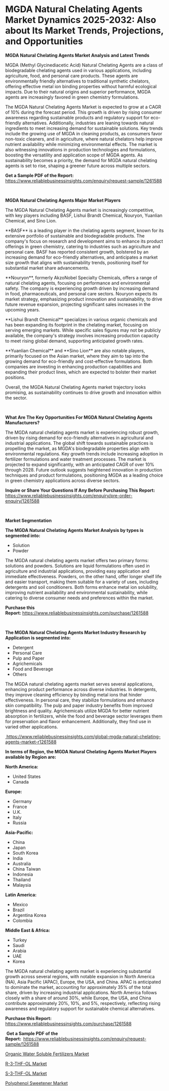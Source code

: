 <p><h1>MGDA Natural Chelating Agents Market Dynamics 2025-2032: Also about Its Market Trends, Projections, and Opportunities</h1></p><p><strong>MGDA Natural Chelating Agents Market Analysis and Latest Trends</strong></p>
<p><p>MGDA (Methyl Glycinediacetic Acid) Natural Chelating Agents are a class of biodegradable chelating agents used in various applications, including agriculture, food, and personal care products. These agents are environmentally friendly alternatives to traditional synthetic chelators, offering effective metal ion binding properties without harmful ecological impacts. Due to their natural origins and superior performance, MGDA agents are increasingly favored in green chemistry formulations.</p><p>The MGDA Natural Chelating Agents Market is expected to grow at a CAGR of 10% during the forecast period. This growth is driven by rising consumer awareness regarding sustainable products and regulatory support for eco-friendly alternatives. Additionally, industries are leaning towards natural ingredients to meet increasing demand for sustainable solutions. Key trends include the growing use of MGDA in cleaning products, as consumers favor non-toxic cleaners, and in agriculture, where natural chelators help improve nutrient availability while minimizing environmental effects. The market is also witnessing innovations in production technologies and formulations, boosting the versatility and application scope of MGDA agents. As sustainability becomes a priority, the demand for MGDA natural chelating agents is set to rise, shaping a greener future across multiple sectors.</p></p>
<p><strong>Get a Sample PDF of the Report:&nbsp;</strong> <a href="https://www.reliablebusinessinsights.com/enquiry/request-sample/1261588?utm_campaign=1847&utm_medium=2&utm_source=Github&utm_content=ia&utm_term=02022025&utm_id=mgda-natural-chelating-agents">https://www.reliablebusinessinsights.com/enquiry/request-sample/1261588</a></p>
<p>&nbsp;</p>
<p><strong>MGDA Natural Chelating Agents Major Market Players</strong></p>
<p><p>The MGDA Natural Chelating Agents market is increasingly competitive, with key players including BASF, Lishui Brandt Chemical, Nouryon, Yuanlian Chemical, and Sino Lion. </p><p>**BASF** is a leading player in the chelating agents segment, known for its extensive portfolio of sustainable and biodegradable products. The company's focus on research and development aims to enhance its product offerings in green chemistry, catering to industries such as agriculture and personal care. BASF has reported consistent growth, bolstered by an increasing demand for eco-friendly alternatives, and anticipates a market size growth that aligns with sustainability trends, positioning itself for substantial market share advancements. </p><p>**Nouryon**, formerly AkzoNobel Specialty Chemicals, offers a range of natural chelating agents, focusing on performance and environmental safety. The company is experiencing growth driven by increasing demand in food, pharmaceuticals, and personal care sectors. Nouryon expects its market strategy, emphasizing product innovation and sustainability, to drive future revenue expansion, projecting significant sales increases in the upcoming years.</p><p>**Lishui Brandt Chemical** specializes in various organic chemicals and has been expanding its footprint in the chelating market, focusing on serving emerging markets. While specific sales figures may not be publicly available, the company's strategy involves increasing production capacity to meet rising global demand, supporting anticipated growth rates.</p><p>**Yuanlian Chemical** and **Sino Lion** are also notable players, primarily focused on the Asian market, where they aim to tap into the growing demand for eco-friendly and cost-effective formulations. Both companies are investing in enhancing production capabilities and expanding their product lines, which are expected to bolster their market positions.</p><p>Overall, the MGDA Natural Chelating Agents market trajectory looks promising, as sustainability continues to drive growth and innovation within the sector.</p></p>
<p>&nbsp;</p>
<p><strong>What Are The Key Opportunities For MGDA Natural Chelating Agents Manufacturers?</strong></p>
<p><p>The MGDA natural chelating agents market is experiencing robust growth, driven by rising demand for eco-friendly alternatives in agricultural and industrial applications. The global shift towards sustainable practices is propelling the market, as MGDA's biodegradable properties align with environmental regulations. Key growth trends include increasing adoption in fertilizer formulations and water treatment processes. The market is projected to expand significantly, with an anticipated CAGR of over 10% through 2028. Future outlook suggests heightened innovation in production techniques and product formulations, positioning MGDA as a leading choice in green chemistry applications across diverse sectors.</p></p>
<p><strong>Inquire or Share Your Questions If Any Before Purchasing This Report:</strong> <a href="https://www.reliablebusinessinsights.com/enquiry/pre-order-enquiry/1261588?utm_campaign=1847&utm_medium=2&utm_source=Github&utm_content=ia&utm_term=02022025&utm_id=mgda-natural-chelating-agents">https://www.reliablebusinessinsights.com/enquiry/pre-order-enquiry/1261588</a></p>
<p>&nbsp;</p>
<p><strong>Market Segmentation</strong></p>
<p><strong>The MGDA Natural Chelating Agents Market Analysis by types is segmented into:</strong></p>
<p><ul><li>Solution</li><li>Powder</li></ul></p>
<p><p>The MGDA natural chelating agents market offers two primary forms: solutions and powders. Solutions are liquid formulations often used in agriculture and industrial applications, providing easy application and immediate effectiveness. Powders, on the other hand, offer longer shelf life and easier transport, making them suitable for a variety of uses, including detergents and soil conditioners. Both forms enhance metal ion solubility, improving nutrient availability and environmental sustainability, while catering to diverse consumer needs and preferences within the market.</p></p>
<p><strong>Purchase this Report:&nbsp;</strong><a href="https://www.reliablebusinessinsights.com/purchase/1261588?utm_campaign=1847&utm_medium=2&utm_source=Github&utm_content=ia&utm_term=02022025&utm_id=mgda-natural-chelating-agents">https://www.reliablebusinessinsights.com/purchase/1261588</a></p>
<p>&nbsp;</p>
<p><strong>The MGDA Natural Chelating Agents Market Industry Research by Application is segmented into:</strong></p>
<p><ul><li>Detergent</li><li>Personal Care</li><li>Pulp and Paper</li><li>Agrichemicals</li><li>Food and Beverage</li><li>Others</li></ul></p>
<p><p>The MGDA natural chelating agents market serves several applications, enhancing product performance across diverse industries. In detergents, they improve cleaning efficiency by binding metal ions that hinder effectiveness. In personal care, they stabilize formulations and enhance skin compatibility. The pulp and paper industry benefits from improved brightness and quality. Agrichemicals utilize MGDA for better nutrient absorption in fertilizers, while the food and beverage sector leverages them for preservation and flavor enhancement. Additionally, they find use in varied other applications.</p></p>
<p><a href="https://www.reliablebusinessinsights.com/global-mgda-natural-chelating-agents-market-r1261588?utm_campaign=1847&utm_medium=2&utm_source=Github&utm_content=ia&utm_term=02022025&utm_id=mgda-natural-chelating-agents">&nbsp;https://www.reliablebusinessinsights.com/global-mgda-natural-chelating-agents-market-r1261588</a></p>
<p><strong>In terms of Region, the MGDA Natural Chelating Agents Market Players available by Region are:</strong></p>
<p>
    <p> <strong> North America: </strong>
        <ul>
            <li>United States</li>
            <li>Canada</li>
        </ul>
        </p> 
    <p> <strong> Europe: </strong>
        <ul>
            <li>Germany</li>
            <li>France</li>
            <li>U.K.</li>
            <li>Italy</li>
            <li>Russia</li>
        </ul>
        </p> 
    <p> <strong> Asia-Pacific: </strong>
        <ul>
            <li>China</li>
            <li>Japan</li>
            <li>South Korea</li>
            <li>India</li>
            <li>Australia</li>
            <li>China Taiwan</li>
            <li>Indonesia</li>
            <li>Thailand</li>
            <li>Malaysia</li>
        </ul>
        </p> 
    <p> <strong> Latin America: </strong>
        <ul>
            <li>Mexico</li>
            <li>Brazil</li>
            <li>Argentina Korea</li>
            <li>Colombia</li>
        </ul>
        </p> 
    <p> <strong> Middle East & Africa: </strong>
        <ul>
            <li>Turkey</li>
            <li>Saudi</li>
            <li>Arabia</li>
            <li>UAE</li>
            <li>Korea</li>
        </ul>
    </p>
    </p>
<p><p>The MGDA natural chelating agents market is experiencing substantial growth across several regions, with notable expansion in North America (NA), Asia Pacific (APAC), Europe, the USA, and China. APAC is anticipated to dominate the market, accounting for approximately 35% of the total share, driven by increasing industrial applications. North America follows closely with a share of around 30%, while Europe, the USA, and China contribute approximately 20%, 10%, and 5%, respectively, reflecting rising awareness and regulatory support for sustainable chemical alternatives.</p></p>
<p><strong>Purchase this Report: </strong><a href="https://www.reliablebusinessinsights.com/purchase/1261588?utm_campaign=1847&utm_medium=2&utm_source=Github&utm_content=ia&utm_term=02022025&utm_id=mgda-natural-chelating-agents">https://www.reliablebusinessinsights.com/purchase/1261588</a></p>
<p>&nbsp;<strong>Get a Sample PDF of the Report:&nbsp;&nbsp;</strong><a href="https://www.reliablebusinessinsights.com/enquiry/request-sample/1261588?utm_campaign=1847&utm_medium=2&utm_source=Github&utm_content=ia&utm_term=02022025&utm_id=mgda-natural-chelating-agents">https://www.reliablebusinessinsights.com/enquiry/request-sample/1261588</a></p>
<p><strong></strong></p>
<p><p><a href="https://github.com/ezahdyre/Market-Research-Report-List-1/blob/main/organic-water-soluble-fertilizers-market.md?utm_campaign=1847&utm_medium=2&utm_source=Github&utm_content=ia&utm_term=02022025&utm_id=mgda-natural-chelating-agents">Organic Water Soluble Fertilizers Market</a></p><p><a href="https://github.com/kaqiewan/Market-Research-Report-List-1/blob/main/r-3-thf-ol-market.md?utm_campaign=1847&utm_medium=2&utm_source=Github&utm_content=ia&utm_term=02022025&utm_id=mgda-natural-chelating-agents">R-3-THF-OL Market</a></p><p><a href="https://github.com/taxyevgwlle/Market-Research-Report-List-1/blob/main/s-3-thf-ol-market.md?utm_campaign=1847&utm_medium=2&utm_source=Github&utm_content=ia&utm_term=02022025&utm_id=mgda-natural-chelating-agents">S-3-THF-OL Market</a></p><p><a href="https://github.com/verikaahova/Market-Research-Report-List-1/blob/main/polyphenol-sweetener-market.md?utm_campaign=1847&utm_medium=2&utm_source=Github&utm_content=ia&utm_term=02022025&utm_id=mgda-natural-chelating-agents">Polyphenol Sweetener Market</a></p></p>